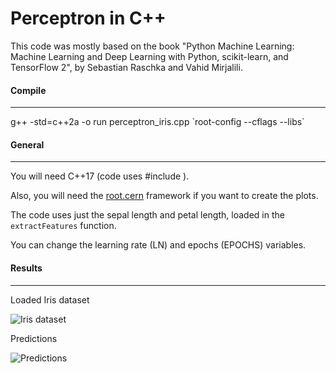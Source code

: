 # Perceptron in C++

This code was mostly based on the book "Python Machine Learning: Machine Learning and Deep Learning with Python, scikit-learn, and TensorFlow 2", by Sebastian Raschka and Vahid Mirjalili.

#### Compile

---

g++ -std=c++2a -o run perceptron_iris.cpp \`root-config --cflags --libs\`



#### General

---



You will need C++17 (code uses #include <optional>).

Also, you will need the [root.cern](root.cern) framework if you want to create the plots.


The code uses just the sepal length and petal length, loaded in the `extractFeatures` function.

You can change the learning rate (LN) and epochs (EPOCHS) variables.


#### Results

---

Loaded Iris dataset

![Iris dataset](/home/ggous/Fast_NN/iris.png)

Predictions

![Predictions](/home/ggous/Fast_NN/preds.png)
